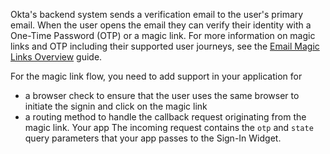 Okta's backend system sends a verification email to the user's primary email. When the user opens the email they can verify their identity with a One-Time Password (OTP) or a magic link. For more information on magic links and OTP including their supported user journeys, see the [Email Magic Links Overview](docs/guides/email-magic-links-overview/main/) guide.

For the magic link flow, you need to add support in your application for

* a browser check to ensure that the user uses the same browser to initiate the signin and click on the magic link
* a routing method to handle the callback request originating from the magic link.  Your app  The incoming request contains the `otp` and `state` query parameters that your app passes to the Sign-In Widget.
